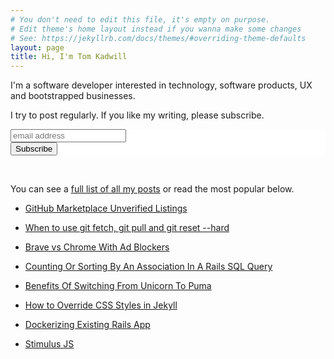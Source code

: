 ```yaml
---
# You don't need to edit this file, it's empty on purpose.
# Edit theme's home layout instead if you wanna make some changes
# See: https://jekyllrb.com/docs/themes/#overriding-theme-defaults
layout: page
title: Hi, I'm Tom Kadwill
---
```


I'm a software developer interested in technology, software products, UX and bootstrapped businesses.

I try to post regularly. If you like my writing, please subscribe.

<!-- Begin Mailchimp Signup Form -->
<link href="//cdn-images.mailchimp.com/embedcode/horizontal-slim-10_7.css" rel="stylesheet" type="text/css">
<style type="text/css">
	#mc_embed_signup{background:#fff; clear:left; font:14px Helvetica,Arial,sans-serif; width:100%;}
	/* Add your own Mailchimp form style overrides in your site stylesheet or in this style block.
	   We recommend moving this block and the preceding CSS link to the HEAD of your HTML file. */
</style>
<div id="mc_embed_signup" style="border-style:none;">
<form action="https://tomkadwill.us7.list-manage.com/subscribe/post?u=858170d1a069716d224d84218&amp;id=ddcdaff721" method="post" id="mc-embedded-subscribe-form" name="mc-embedded-subscribe-form" class="validate" target="_blank" novalidate>
    <div id="mc_embed_signup_scroll">
	<input type="email" value="" name="EMAIL" class="email" id="mce-EMAIL" placeholder="email address" required>
    <!-- real people should not fill this in and expect good things - do not remove this or risk form bot signups-->
    <div style="position: absolute; left: -5000px;" aria-hidden="true"><input type="text" name="b_858170d1a069716d224d84218_ddcdaff721" tabindex="-1" value=""></div>
    <div class="clear"><input type="submit" value="Subscribe" name="subscribe" id="mc-embedded-subscribe" class="button"></div>
    </div>
</form>
</div>

<!--End mc_embed_signup-->

<br />

You can see a [full list of all my posts](/posts) or read the most popular below.

* [GitHub Marketplace Unverified Listings](/github-marketplace-unverified-listing)

* [When to use git fetch, git pull and git reset --hard](/git-reset-or-git-pull)

* [Brave vs Chrome With Ad Blockers](/brave-vs-chrome-with-ad-blockers)

* [Counting Or Sorting By An Association In A Rails SQL Query](/2017/12/18/counting-or-sorting-by-an-association-in-a-rails-sql-query)

* [Benefits Of Switching From Unicorn To Puma](/benefits-of-switching-from-unicorn-to-puma)

* [How to Override CSS Styles in Jekyll](/2017/12/16/how-to-override-css-styles-in-jekyll)

* [Dockerizing Existing Rails App](/dockerizing-existing-rails-app)

* [Stimulus JS](/2018/02/06/stimulus-js)


